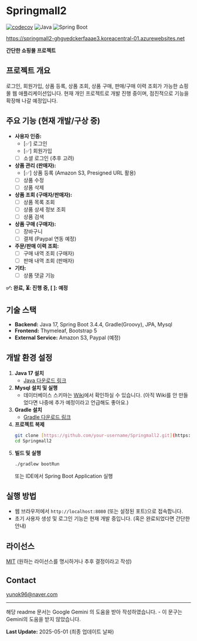 # Springmall2

[![codecov](https://codecov.io/gh/yunok96/springmall2-v2/branch/master/graph/badge.svg)](https://codecov.io/gh/yunok96/springmall2-v2)
![Java](https://img.shields.io/badge/Java-17-blue)
![Spring Boot](https://img.shields.io/badge/Spring%20Boot-3.4.4-brightgreen)

https://springmall2-ghgvedckerfaaae3.koreacentral-01.azurewebsites.net

**간단한 쇼핑몰 프로젝트**

## 프로젝트 개요

로그인, 회원가입, 상품 등록, 상품 조회, 상품 구매, 판매/구매 이력 조회가 가능한 쇼핑몰 웹 애플리케이션입니다. 현재 개인 프로젝트로 개발 진행 중이며, 점진적으로 기능을 확장해 나갈 예정입니다.

## 주요 기능 (현재 개발/구상 중)

* **사용자 인증:**
    * [✅] 로그인
    * [✅] 회원가입
    * [ ] 소셜 로그인 (추후 고려)
* **상품 관리 (판매자):**
    * [✅] 상품 등록 (Amazon S3, Presigned URL 활용)
    * [ ] 상품 수정
    * [ ] 상품 삭제
* **상품 조회 (구매자/판매자):**
    * [ ] 상품 목록 조회
    * [ ] 상품 상세 정보 조회
    * [ ] 상품 검색
* **상품 구매 (구매자):**
    * [ ] 장바구니
    * [ ] 결제 (Paypal 연동 예정)
* **주문/판매 이력 조회:**
    * [ ] 구매 내역 조회 (구매자)
    * [ ] 판매 내역 조회 (판매자)
* **기타:**
    * [ ] 상품 댓글 기능

**✅: 완료, ⏳: 진행 중, [ ]: 예정**

## 기술 스택

* **Backend:** Java 17, Spring Boot 3.4.4, Gradle(Groovy), JPA, Mysql
* **Frontend:** Thymeleaf, Bootstrap 5
* **External Service:** Amazon S3, Paypal (예정)

## 개발 환경 설정

1.  **Java 17 설치**
    * [Java 다운로드 링크](https://www.oracle.com/java/technologies/javase-downloads.html)
2.  **Mysql 설치 및 실행**
    * 데이터베이스 스키마는 [Wiki](https://github.com/your-username/Springmall2/wiki)에서 확인하실 수 있습니다. (아직 Wiki를 안 만들었다면 나중에 추가 예정이라고 언급해도 좋아요.)
3.  **Gradle 설치**
    * [Gradle 다운로드 링크](https://gradle.org/install/)
4.  **프로젝트 복제**
    ```bash
    git clone [https://github.com/your-username/Springmall2.git](https://github.com/your-username/Springmall2.git)
    cd Springmall2
    ```
5.  **빌드 및 실행**
    ```bash
    ./gradlew bootRun
    ```
    또는 IDE에서 Spring Boot Application 실행

## 실행 방법

* 웹 브라우저에서 `http://localhost:8080` (또는 설정된 포트)으로 접속합니다.
* 초기 사용자 생성 및 로그인 기능은 현재 개발 중입니다. (혹은 완료되었다면 간단한 안내)

## 라이선스

[MIT](https://opensource.org/licenses/MIT) (원하는 라이선스를 명시하거나 추후 결정이라고 작성)

## Contact
yunok96@naver.com

---

해당 readme 문서는 Google Gemini 의 도움을 받아 작성하였습니다. - 이 문구는 Gemini의 도움을 받지 않았습니다.

**Last Update:** 2025-05-01 (최종 업데이트 날짜)

